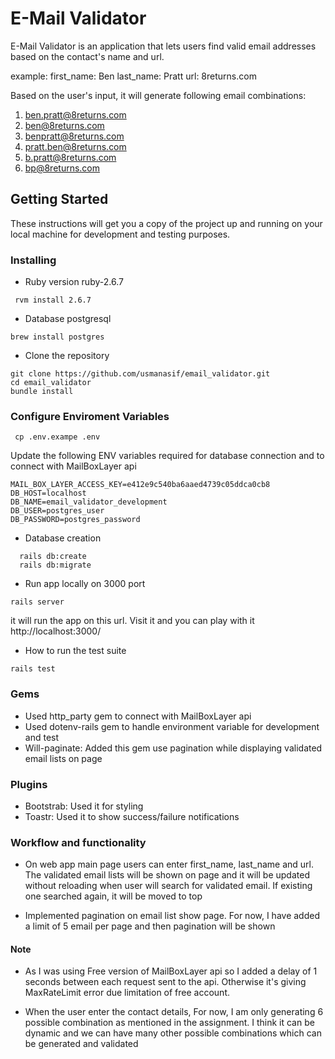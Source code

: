 # E-Mail Validator

 E-Mail Validator is an application that lets users find valid email addresses based on the contact's name and url.

example:
first_name: Ben
last_name: Pratt
url: 8returns.com


Based on the user's input, it will generate following email combinations:
1. ben.pratt@8returns.com
2. ben@8returns.com
3. benpratt@8returns.com
4. pratt.ben@8returns.com
5. b.pratt@8returns.com
6. bp@8returns.com



## Getting Started

These instructions will get you a copy of the project up and running on your local machine for development and testing purposes.

### Installing


* Ruby version
 ruby-2.6.7

```
 rvm install 2.6.7
```
* Database
postgresql

```
brew install postgres
```


* Clone the repository


```
git clone https://github.com/usmanasif/email_validator.git
cd email_validator
bundle install
```

### Configure Enviroment Variables

```
 cp .env.exampe .env
```

Update the following ENV variables required for database connection and  to connect with MailBoxLayer api

```
MAIL_BOX_LAYER_ACCESS_KEY=e412e9c540ba6aaed4739c05ddca0cb8
DB_HOST=localhost
DB_NAME=email_validator_development
DB_USER=postgres_user
DB_PASSWORD=postgres_password
```



* Database creation

```
  rails db:create
  rails db:migrate
```
* Run app locally on 3000 port

```
rails server
```

it will run the app on this url. Visit it and you can play with it
http://localhost:3000/

* How to run the test suite

```
rails test
```

### Gems
- Used http_party gem to connect with MailBoxLayer api
- Used dotenv-rails gem to handle environment variable for development and test
- Will-paginate: Added this gem use pagination while displaying validated email lists on page

### Plugins
- Bootstrab: Used it for styling
- Toastr: Used it to show success/failure notifications

### Workflow and functionality
- On web app main page users can enter first_name, last_name and url.  The validated email lists will be shown on page and it will be updated without reloading when user will search for validated email.  If existing one searched again, it will be moved to top

- Implemented pagination on email list show page. For now, I have added a limit of 5 email per page and then pagination will be shown


#### Note
- As I was using Free version of  MailBoxLayer api so I added a delay of 1 seconds between each request sent to the api. Otherwise it's giving MaxRateLimit error due limitation of free account.

- When the user enter the contact details, For now, I am only generating 6 possible combination as mentioned in the assignment. I think it can be dynamic and we can have many other possible combinations which can be generated and validated

